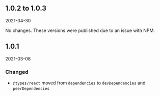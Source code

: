 ## 1.0.2 to 1.0.3

2021-04-30

No changes. These versions were published due to an issue with NPM.

## 1.0.1

2021-03-08

### Changed

-   `@types/react` moved from `dependencies` to `devDependencies` and `peerDependencies`
